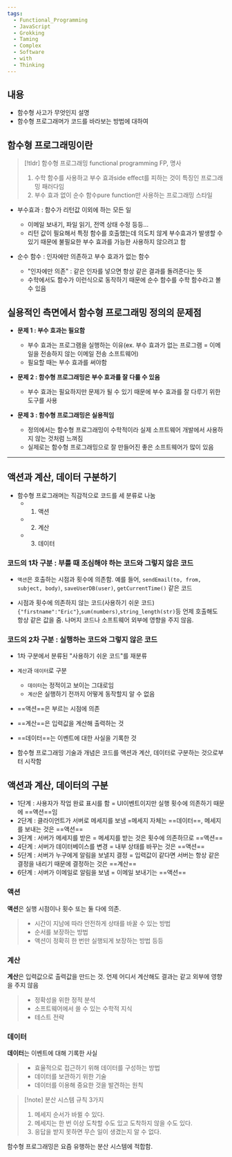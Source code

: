 ```yaml
---
tags:
  - Functional_Programming
  - JavaScript
  - Grokking
  - Taming
  - Complex
  - Software
  - with
  - Thinking
---
```


## 내용
- 함수형 사고가 무엇인지 설명
- 함수형 프로그래머가 코드를 바라보는 방법에 대하여

## 함수형 프로그래밍이란

> [!tldr]
> 함수형 프로그래밍 functional programming FP, 명사
> 1.  수학 함수를 사용하고 부수 효과side effect를 피하는 것이 특징인 프로그래밍 패러다임
> 2.  부수 효과 없이 순수 함수pure function만 사용하는 프로그래밍 스타일

- 부수효과 : 함수가 리턴값 이외에 하는 모든 일
	- 이메일 보내기, 파일 읽기, 전역 상태 수정 등등...
	- 리턴 값이 필요해서 특정 함수를 호출했는데 의도치 않게 부수효과가 발생할 수 있기 때문에 불필요한 부수 효과를 가능한 사용하지 않으려고 함

- 순수 함수 : 인자에만 의존하고 부수 효과가 없는 함수
	- "인자에만 의존" : 같은 인자를 넣으면 항상 같은 결과를 돌려준다는 뜻
	- 수학에서도 함수가 이런식으로 동작하기 때문에 순수 함수를 수학 함수라고 볼 수 있음

## 실용적인 측면에서 함수형 프로그래밍 정의의 문제점

- **문제 1 : 부수 효과는 필요함**
	- 부수 효과는 프로그램을 실행하는 이유(ex. 부수 효과가 없는 프로그램 = 이메일을 전송하지 않는 이메일 전송 소프트웨어)
	- 필요할 때는 부수 효과를 써야함

- **문제 2 : 함수형 프로그래밍은 부수 효과를 잘 다룰 수 있음**
	- 부수 효과는 필요하지만 문제가 될 수 있기 때문에 부수 효과를 잘 다루기 위한 도구를 사용

- **문제 3 : 함수형 프로그래밍은 실용적임**
	- 정의에서는 함수형 프로그래밍이 수학적이라 실제 소프트웨어 개발에서 사용하지 않는 것처럼 느껴짐
	- 실제로는 함수형 프로그래밍으로 잘 만들어진 좋은 소프트웨어가 많이 있음


---

## 액션과 계산, 데이터 구분하기
- 함수형 프로그래머는 직감적으로 코드를 세 분류로 나눔
	- 1. 액션
	- 2. 계산
	- 3. 데이터

### 코드의 1차 구분 : 부를 때 조심해야 하는 코드와 그렇지 않은 코드
- `액션`은 호출하는 시점과 횟수에 의존함. 예를 들어, `sendEmail(to, from, subject, body)`, `saveUserDB(user)`, `getCurrentTime()` 같은 코드

- 시점과 횟수에 의존하지 않는 코드(사용하기 쉬운 코드)
`{"firstname":"Eric"}`,`sum(numbers)`,`string_length(str)`등
언제 호출해도 항상 같은 값을 줌. 나머지 코드나 소프트웨어 외부에 영향을 주지 않음.

### 코드의 2차 구분 : 실행하는 코드와 그렇지 않은 코드

- 1차 구분에서 분류된 "사용하기 쉬운 코드"를 재분류
- `계산`과 `데이터`로 구분
	- `데이터`는 정적이고 보이는 그대로임
	- `계산`은 실행하기 전까지 어떻게 동작할지 알 수 없음

- ==액션==은 부르는 시점에 의존
- ==계산==은 입력값을 계산해 출력하는 것
- ==데이터==는 이벤트에 대한 사실을 기록한 것

- 함수형 프로그래밍 기술과 개념은 코드를 액션과 계산, 데이터로 구분하는 것으로부터 시작함

## 액션과 계산, 데이터의 구분

- 1단계 : 사용자가 작업 완료 표시를 함 = UI이벤트이지만 실행 횟수에 의존하기 때문에 ==액션==임
-  2단계 : 클라이언트가 서버로 메세지를 보냄 =메세지 자체는 ==데이터==, 메세지를 보내는 것은 ==액션==
-  3단계 : 서버가 메세지를 받은 = 메세지를 받는 것은 횟수에 의존하므로 ==액션==
-  4단계 : 서버가 데이터베이스를 변경 = 내부 상태를 바꾸는 것은 ==액션==
-  5단계 : 서버가 누구에게 알림을 보낼지 결정 = 입력값이 같다면 서버는 항상 같은 결정을 내리기 때문에 결정하는 것은 ==계산==
-  6단계 : 서버가 이메일로 알림을 보냄 = 이메일 보내기는 ==액션==


### 액션
**액션**은 실행 시점이나 횟수 또는 둘 다에 의존.
> - 시간이 지남에 따라 안전하게 상태를 바꿀 수 있는 방법
> - 순서를 보장하는 방법
> - 액션이 정확히 한 번만 실행되게 보장하는 방법 등등

### 계산
**계산**은 입력값으로 출력값을 만드는 것. 언제 어디서 계산해도 결과는 같고 외부에 영향을 주지 않음
> - 정확성을 위한 정적 분석
> - 소프트웨어에서 쓸 수 있는 수학적 지식
> - 테스트 전략

### 데이터
**데이터**는 이벤트에 대해 기록한 사실
> - 효율적으로 접근하기 위해 데이터를 구성하는 방법
> - 데이터를 보관하기 위한 기술
> - 데이터를 이용해 중요한 것을 발견하는 원칙


> [!note] 분산 시스템 규칙 3가지
> 1. 메세지 순서가 바뀔 수 있다.
> 2. 메세지는 한 번 이상 도착할 수도 있고 도착하지 않을 수도 있다.
> 3. 응답을 받지 못하면 무슨 일이 생겼는지 알 수 없다.

함수형 프로그래밍은 요즘 유행하는 분산 시스템에 적합함.